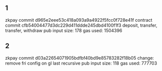 ## 1
zkpay commit d965e2eee53c418a093a9a4922f5fcc0f728e41f
contract commit cfb54004477d3dc229d411ddde245dbd4100f1f3
deposit, transfer, transfer, withdraw
pub input size: 178
gas used: 1504396

## 2
zkpay commit d03a22654071905bdfbf40bd9e85783282f18b05
change: remove fri config on gl last recursive
pub input size: 118
gas used: 777703

